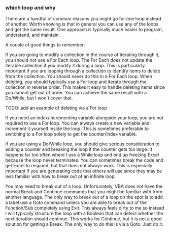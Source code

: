 ### which loop and why

There are a handful of common reasons you might go for one loop instead of another.  Worth knowing is that in general you can use any of the loops and get the same result.  One approach is typically much easier to program, understand, and maintain.

A couple of good things to remember:

If you are going to modify a collection in the course of iterating through it, you should not use a For Each loop.  The For Each does not update the iterable collection if you modify it during a loop.  This is particularly important if you are looping through a collection to identify items to delete from the collection.  You should never do this in a For Each loop.  When deleting, you should typically use a For loop and iterate through the collection in reverse order.  This makes it easy to handle deleting items since you cannot get out of order.  You can achieve the same result with a Do/While, but I won't cover that.

TODO: add an example of deleting via a For loop

If you need an index/incrementing variable alongside your loop, you are not required to use a For loop.  You can always create a new variable and increment it yourself inside the loop.  This is sometimes preferable to switching to a For loop solely to get the counter/index variable.

If you are using a Do/While loop, you should give serious consideration to adding a counter and breaking the loop if the counter gets too large.  It happens far too often where I use a While loop and end up freezing Excel because the loop never terminates.  You can sometimes break the code and get Excel to respond, but that does not always work.  This is especially important if you are generating code that others will use since they may be less familiar with how to break out of an infinite loop.

You may need to break out of a loop.  Unfortunately, VBA does not have the normal Break and Continue commands that you might be familiar with from another language.  The only way to break out of a loop on the spot is to add a label use a Goto command unless you are able to break out of the Function/Sub completely using Exit.  This always feels dirty to me so instead I will typically structure the loop with a Boolean that can detect whether the next iteration should continue.  This works for Continue, but it is not a good solution for getting a Break.  The only way to do this is via a Goto.  Just do it.
